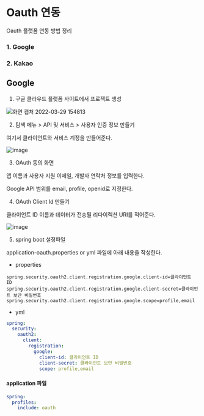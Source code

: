 # Oauth 연동

Oauth 플랫폼 연동 방법 정리

### 1. Google
### 2. Kakao

## Google

1. 구글 클라우드 플랫폼 사이트에서 프로젝트 생성

![화면 캡처 2022-03-29 154813](https://user-images.githubusercontent.com/82090641/160550570-2a5ce733-76fb-43f4-b9b5-a3bace0ac2a4.png)

2. 탐색 메뉴 > API 및 서비스 > 사용자 인증 정보 만들기

여기서 클라이언트와 서비스 계정을 만들어준다.

![image](https://user-images.githubusercontent.com/82090641/160550945-c06cf7df-82fa-409a-afe2-d1a16e63b45f.png)

3. OAuth 동의 화면

앱 이름과 사용자 지원 이메일, 개발자 연락처 정보를 입력한다.

Google API 범위를 email, profile, openid로 지정한다.

4. OAuth Client Id 만들기

클라이언트 ID 이름과 데이터가 전송될 리다이렉션 URI를 적어준다.

![image](https://user-images.githubusercontent.com/82090641/160552202-9296408e-ed52-45ca-a852-e0e52401636e.png)

5. spring boot 설정파일

application-oauth.properties or yml 파일에 아래 내용을 작성한다.

* properties
```properties
spring.security.oauth2.client.registration.google.client-id=클라이언트 ID
spring.security.oauth2.client.registration.google.client-secret=클라이언트 보안 비밀번호
spring.security.oauth2.client.registration.google.scope=profile,email
```

* yml
```yml
spring:
  security:
    oauth2:
      client:
        registration:
          google:
            client-id: 클리이언트 ID
            client-secret: 클라이언트 보안 비밀번호
            scope: profile,email
```

#### application 파일

```yml
spring:
  profiles:
    include: oauth
```
